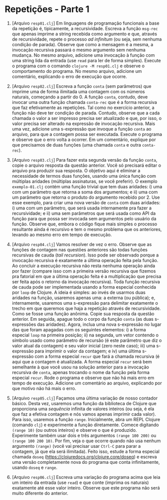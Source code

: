 # Repetições - Parte 1

1. [Arquivo `resp01.clj`] Em linguagens de programação funcionais
   a base da repetição é, tipicamente, a recursividade. Escreva a
   função `msg-rec` que apenas imprime a string recebida como
   argumento e que, através de recursividade, repete o processo
   _ad infinitum_ (ou seja, sem nenhuma condição de parada).
   Observe que como a mensagem é a mesma, a invocação recursiva
   passará o mesmo argumento sem nenhuma mudança. No mesmo
   arquivo, adicione uma invocação à função com uma string lida
   da entrada (use `read` para ler de forma simples). Execute o
   programa com o comando `clojure -M resp01.clj` e observe o
   comportamento do programa. No mesmo arquivo, adicione um
   comentário, explicando o erro de execução que ocorre.

2. [Arquivo `resp02.clj`] Escreva a função `conta` (sem
   parâmetros) que imprime uma de forma ilimitada uma contagem
   com os números naturais, começando a partir do 0. A função
   `conta`, contudo, deve invocar uma outra função chamada
   `conta-rec` que é a forma recursiva que faz efetivamente as
   repetições. Tal como no exercício anterior, a função não deve
   ter condição de parada. Contudo, observe que a cada chamada o
   valor a ser impresso precisa ser atualizado e que, por isso, o
   valor precisa ser alterado na expressão de invocação
   recursiva. Mais uma vez, adicione uma s-expressão que invoque
   a função `conta` ao arquivo, para que a contagem possa ser
   executada. Execute o programa e observe que o erro volta a
   ocorrer. Em um comentário, explique por que precisamos de duas
   funções (uma chamada `conta` e outra `conta-rec`).

3. [Arquivo `resp03.clj`] Para fazer esta segunda versão da
   função `conta`, copie o arquivo resposta da questão anterior.
   Você só precisará editar o arquivo pra produzir sua resposta.
   O objetivo aqui é eliminar a necessidade de termos duas
   funções, usando uma única função com múltiplas aridades
   (múltiplas assinaturas, se você preferir). O exemplo
   `exemplo-01.clj` contém uma função trivial que tem duas
   aridades: i) uma com um parâmetro que retorna a soma dos
   argumentos; e ii) uma com um parâmetro que retorna o produto
   do argumento recebido por 2.  Use esse exemplo, para criar uma
   nova versão de `conta` com duas aridades: i) uma com um
   parâmetro, que será usada internamente pra fazer a
   recursividade; e ii) uma sem parâmetros que será usada como
   API da função para que possa ser invocada sem argumentos pelo
   usuário da função. Observe que, embora o código fique mais
   simples o processo resultante ainda é recursivo e tem o mesmo
   problema que os anteriores, levando ao mesmo erro em tempo de
   execução.

4. [Arquivo `resp04.clj`] Vamos resolver de vez o erro. Observe
   que as funções de contagem nas questões anteriores são todas
   funções recursivas de cauda (_tail recursion_). Isso pode ser
   observado porque a invocação recursiva é exatamente a última
   operação feita pela função. Ao concluir a execução recursiva
   não resta nenhuma operação ainda por fazer (compare isso com a
   primeira versão recursiva que fizemos pra fatorial em que a
   última operação feita é a multiplicação que precisa ser feita
   após o retorno da invocação recursiva). Toda função recursiva
   de cauda pode ser implementada usando a forma especial
   conhecida por `loop` de Clojure. A ideia é simples: ao invés
   de usarmos duas aridades na função, usaremos apenas uma: a
   externa (ou pública); e, internamente, usaremos uma
   s-expressão para delimitar exatamente o trecho em que queremos
   que haja a repetição através de recursividade. Como se fosse
   uma função anônima. Copie sua resposta da questão anterior.
   Em seguida, apague todo o corpo da função `conta` (as duas
   s-expressões das aridades). Agora, inclua uma nova s-expressão
   no lugar das que foram apagadas com os seguintes elementos: i)
   a forma especial `loop` na primeira posição; ii) na segunda,
   um vetor contendo o símbolo usado como parâmetro de recursão
   (é este parâmetro que diz o valor atual da contagem) e seu
   valor inicial (zero neste caso); iii) uma s-expressão para
   imprimir o valor da contagem; e iv) uma última s-expressão com
   a forma especial `recur` que fará a chamada recursiva (é aqui
   que a contagem é atualizada. A forma especial `recur` será bem
   semelhante à que você usou na solução anterior para a
   invocação recursiva de `conta`, apenas trocando o nome da
   função pela forma especial `recur`. Rode o programa e observe
   que não há mais erro em tempo de execução. Adicione um
   comentário ao arquivo, explicando por que motivo não há mais o
   erro.

5. [Arquivo `resp05.clj`] Façamos uma última variação de nosso
   contador básico. Desta vez, usaremos uma função da biblioteca
   de Clojure que proporciona uma _sequência_ infinita de valores
   inteiros (ou seja, é ela que faz a efetiva contagem e nós
   vamos apenas imprimir cada valor). Para isso, usaremos a
   função `range`. Inicialmente, abra um REPL Clojure (comando
   `clj`) e experimente a função diretamente. Comece digitando
   `(range 10)` (ou outros inteiros) e observe o que é produzido.
   Experimente também usar dois e três argumentos `(range 100
   200)` ou `(range 100 200 10)`. Por fim, veja o que ocorre
   quando não usa nenhum argumento `(range)` (você vai precisar
   usar `Ctrl-C` para parar a contagem, já que ela será
   ilimitada). Feito isso, estude a forma especial chamada
   `doseq` (https://clojuredocs.org/clojure.core/doseq) e escreva
   uma versão completamente nova do programa que conta
   infinitamente, usando `doseq` e `range`.

6. [Arquivo `resp06.clj`] Escreva uma variação do programa acima
   que leia um inteiro da entrada (use `read`) e que conte
   (imprima os naturais) exatamente até esse valor inteiro.
   Observe que este programa não será muito diferente do
   anterior.
